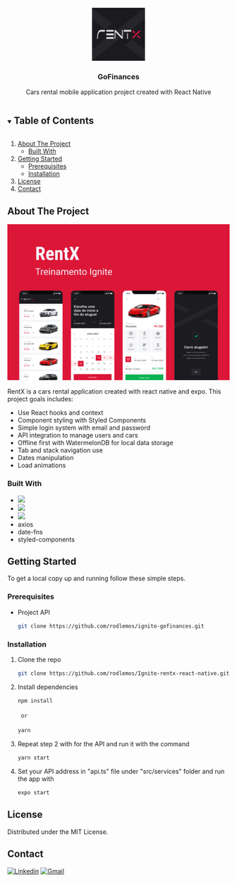 <!-- Logo -->
<p align="center">
  <a href="https://github.com/rodlemos/ignite-gofinances">
    <img src="https://github.com/rodlemos/Ignite-rentx-react-native/blob/main/assets/icon.png" alt="Logo" width="120" height="120">
  </a>

  <h3 align="center">GoFinances</h3>

  <p align="center">
   Cars rental mobile application project created with React Native
  </p>
</p>

<!-- TABLE OF CONTENTS -->
<details open="open">
  <summary><h2 style="display: inline-block">Table of Contents</h2></summary>
  <ol>
    <li>
      <a href="#about-the-project">About The Project</a>
      <ul>
        <li><a href="#built-with">Built With</a></li>
      </ul>
    </li>
    <li>
      <a href="#getting-started">Getting Started</a>
      <ul>
        <li><a href="#prerequisites">Prerequisites</a></li>
        <li><a href="#installation">Installation</a></li>
      </ul>
    </li>
    <li><a href="#license">License</a></li>
    <li><a href="#contact">Contact</a></li>
  </ol>
</details>

<!-- ABOUT THE PROJECT -->
## About The Project

<p align="center">
  <img src="https://github.com/rodlemos/Ignite-rentx-react-native/blob/main/src/assets/rentx.jpg"/>
</p>

RentX is a cars rental application created with react native and expo. This project goals includes:
  * Use React hooks and context
  * Component styling with Styled Components
  * Simple login system with email and password
  * API integration to manage users and cars
  * Offline first with WatermelonDB for local data storage
  * Tab and stack navigation use
  * Dates manipulation
  * Load animations

### Built With

* <img src="https://img.shields.io/badge/React_Native-20232A?style=flat&logo=react&logoColor=61DAFB"/>
* <img src="https://img.shields.io/badge/TypeScript-007ACC?style=flat&logo=typescript&logoColor=white"/>
* <img src="https://img.shields.io/badge/Expo-F8F8F5?style=flat&logo=expo&logoColor=000020"/>
* axios
* date-fns
* styled-components

<!-- GETTING STARTED -->
## Getting Started

To get a local copy up and running follow these simple steps.

### Prerequisites


* Project API

  ```sh
  git clone https://github.com/rodlemos/ignite-gofinances.git
  ```

### Installation

1. Clone the repo

   ```sh
   git clone https://github.com/rodlemos/Ignite-rentx-react-native.git
   ```
   
2. Install dependencies

   ```sh
   npm install

    or

   yarn
   ```
   
3. Repeat step 2 with for the API and run it with the command
   
   ```sh
   yarn start
   ```
   
4. Set your API address in "api.ts" file under "src/services" folder and run the app with
    
    ```sh
    expo start
    ```
   
<!-- LICENSE -->
## License

Distributed under the MIT License.


<!-- CONTACT -->
## Contact

[![Linkedin](https://img.shields.io/badge/-Rodrigo%20Lemos-blue?style=for-the-badge&logo=Linkedin&logoColor=white)](https://www.linkedin.com/in/rod-lemos/)
[![Gmail](https://img.shields.io/badge/-Gmail-c14438?style=for-the-badge&logo=Gmail&logoColor=white)](mailto:rodrigosllemos@gmail.com)
